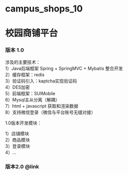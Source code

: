 # campus_shops_10
<h1>校园商铺平台</h1>

<h3>版本 1.0</h3>

涉及的主要技术：</br>
  1）Java后端框架 Spring + SpringMVC + Mybatis 整合开发</br>
  2）缓存框架：redis</br>
  3）验证码引入：kaptcha实现验证码</br>
  4）DES加密</br>
  5）前端框架：SUIMobile  </br>
  6）Mysql主从分离（解耦）</br>
  7）html + javascript 获取和渲染数据</br>
  8）支持微信登录（微信与平台账号无缝对接）</br>

1.0版本开发模块：</br>
  
  1）店铺模块</br>
  2）商品模块</br>
  3）登录模块</br>
  4）...</br>
  
<h3>版本2.0 @link</h3></br> 
  
